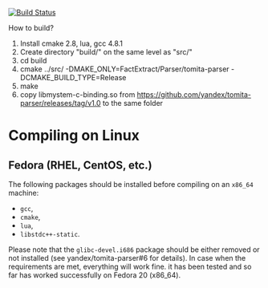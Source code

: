 [![Build Status](https://travis-ci.org/the31k/tomita-parser.svg?branch=master)](https://travis-ci.org/the31k/tomita-parser)

How to build?

1. Install cmake 2.8, lua, gcc 4.8.1
2. Create directory "build/" on the same level as "src/"
3. cd build
4. cmake ../src/ -DMAKE_ONLY=FactExtract/Parser/tomita-parser -DCMAKE_BUILD_TYPE=Release
5. make
6. copy libmystem-c-binding.so from https://github.com/yandex/tomita-parser/releases/tag/v1.0 to the same folder

# Compiling on Linux

## Fedora (RHEL, CentOS, etc.)

The following packages should be installed before compiling on an `x86_64` machine:

* `gcc`,
* `cmake`,
* `lua`,
* `libstdc++-static`.

Please note that the `glibc-devel.i686` package should be either removed or not installed (see yandex/tomita-parser#6 for details). In case when the requirements are met, everything will work fine. it has been tested and so far has worked successfully on Fedora 20 (x86_64).
